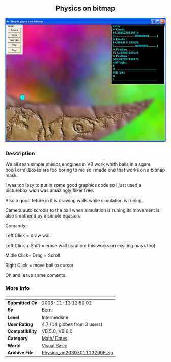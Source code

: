﻿<div align="center">

## Physics on bitmap

<img src="PIC200611131242377026.JPG">
</div>

### Description

We all sean simple phisics endgines in VB work whith balls in a sqare box(Form).Boxes are too boring to me so i made one that works on a bitmap mask.

I was too lazy to put in some good graphics code so i just used a picturebox,wich was amazingly fliker free.

Also a good feture in it is drawing walls while simulation is runing.

Camera auto scrools to the ball when simulation is runing its movement is also smothend by a simple eqasion.

Comands:

Left Click = draw wall

Left Click + Shift = erase wall (caution: this works on exsiting mask too)

Midle Click+ Drag = Scroll

Right Click = move ball to cursor

Oh and leave some coments.
 
### More Info
 


<span>             |<span>
---                |---
**Submitted On**   |2006-11-13 12:50:02
**By**             |[Berni](https://github.com/Planet-Source-Code/PSCIndex/blob/master/ByAuthor/berni.md)
**Level**          |Intermediate
**User Rating**    |4.7 (14 globes from 3 users)
**Compatibility**  |VB 5\.0, VB 6\.0
**Category**       |[Math/ Dates](https://github.com/Planet-Source-Code/PSCIndex/blob/master/ByCategory/math-dates__1-37.md)
**World**          |[Visual Basic](https://github.com/Planet-Source-Code/PSCIndex/blob/master/ByWorld/visual-basic.md)
**Archive File**   |[Physics\_on20307011132006\.zip](https://github.com/Planet-Source-Code/berni-physics-on-bitmap__1-67077/archive/master.zip)








